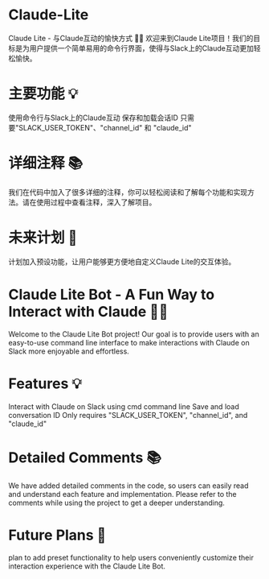 # Claude-Lite
Claude Lite - 与Claude互动的愉快方式 🎉🤖
欢迎来到Claude Lite项目！我们的目标是为用户提供一个简单易用的命令行界面，使得与Slack上的Claude互动更加轻松愉快。

# 主要功能 💡
使用命令行与Slack上的Claude互动
保存和加载会话ID
只需要"SLACK_USER_TOKEN"、"channel_id" 和 "claude_id"
# 详细注释 📚
我们在代码中加入了很多详细的注释，你可以轻松阅读和了解每个功能和实现方法。请在使用过程中查看注释，深入了解项目。

# 未来计划 🚀
计划加入预设功能，让用户能够更方便地自定义Claude Lite的交互体验。


# Claude Lite Bot - A Fun Way to Interact with Claude 🎉🤖
Welcome to the Claude Lite Bot project! Our goal is to provide users with an easy-to-use command line interface to make interactions with Claude on Slack more enjoyable and effortless.

# Features 💡
Interact with Claude on Slack using cmd command line
Save and load conversation ID
Only requires "SLACK_USER_TOKEN", "channel_id", and "claude_id"
# Detailed Comments 📚
We have added detailed comments in the code, so users can easily read and understand each feature and implementation. Please refer to the comments while using the project to get a deeper understanding.

# Future Plans 🚀
plan to add preset functionality to help users conveniently customize their interaction experience with the Claude Lite Bot.
